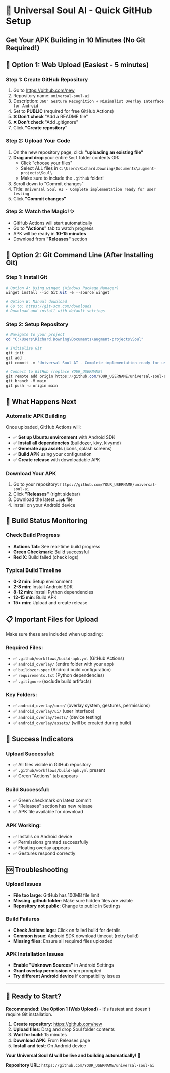 # 🚀 Universal Soul AI - Quick GitHub Setup
## Get Your APK Building in 10 Minutes (No Git Required!)

## 🎯 **Option 1: Web Upload (Easiest - 5 minutes)**

### **Step 1: Create GitHub Repository**
1. Go to https://github.com/new
2. Repository name: `universal-soul-ai`
3. Description: `360° Gesture Recognition + Minimalist Overlay Interface for Android`
4. Set to **PUBLIC** (required for free GitHub Actions)
5. ❌ **Don't check** "Add a README file"
6. ❌ **Don't check** "Add .gitignore"  
7. Click **"Create repository"**

### **Step 2: Upload Your Code**
1. On the new repository page, click **"uploading an existing file"**
2. **Drag and drop** your entire `Soul` folder contents OR:
   - Click "choose your files"
   - Select ALL files in `C:\Users\Richard.Downing\Documents\augment-projects\Soul\`
   - Make sure to include the `.github` folder!
3. Scroll down to "Commit changes"
4. Title: `Universal Soul AI - Complete implementation ready for user testing`
5. Click **"Commit changes"**

### **Step 3: Watch the Magic! ✨**
- GitHub Actions will start automatically
- Go to **"Actions"** tab to watch progress
- APK will be ready in **10-15 minutes**
- Download from **"Releases"** section

## 🎯 **Option 2: Git Command Line (After Installing Git)**

### **Step 1: Install Git**
```powershell
# Option A: Using winget (Windows Package Manager)
winget install --id Git.Git -e --source winget

# Option B: Manual download
# Go to: https://git-scm.com/downloads
# Download and install with default settings
```

### **Step 2: Setup Repository**
```powershell
# Navigate to your project
cd "C:\Users\Richard.Downing\Documents\augment-projects\Soul"

# Initialize Git
git init
git add .
git commit -m "Universal Soul AI - Complete implementation ready for user testing"

# Connect to GitHub (replace YOUR_USERNAME)
git remote add origin https://github.com/YOUR_USERNAME/universal-soul-ai.git
git branch -M main
git push -u origin main
```

## 📱 **What Happens Next**

### **Automatic APK Building**
Once uploaded, GitHub Actions will:
- ✅ **Set up Ubuntu environment** with Android SDK
- ✅ **Install all dependencies** (buildozer, kivy, kivymd)
- ✅ **Generate app assets** (icons, splash screens)
- ✅ **Build APK** using your configuration
- ✅ **Create release** with downloadable APK

### **Download Your APK**
1. Go to your repository: `https://github.com/YOUR_USERNAME/universal-soul-ai`
2. Click **"Releases"** (right sidebar)
3. Download the latest **`.apk`** file
4. Install on your Android device

## 🔧 **Build Status Monitoring**

### **Check Build Progress**
- **Actions Tab**: See real-time build progress
- **Green Checkmark**: Build successful
- **Red X**: Build failed (check logs)

### **Typical Build Timeline**
- **0-2 min**: Setup environment
- **2-8 min**: Install Android SDK
- **8-12 min**: Install Python dependencies  
- **12-15 min**: Build APK
- **15+ min**: Upload and create release

## 📋 **Important Files for Upload**

Make sure these are included when uploading:

### **Required Files:**
- ✅ `.github/workflows/build-apk.yml` (GitHub Actions)
- ✅ `android_overlay/` (entire folder with your app)
- ✅ `buildozer.spec` (Android build configuration)
- ✅ `requirements.txt` (Python dependencies)
- ✅ `.gitignore` (exclude build artifacts)

### **Key Folders:**
- ✅ `android_overlay/core/` (overlay system, gestures, permissions)
- ✅ `android_overlay/ui/` (user interface)
- ✅ `android_overlay/tests/` (device testing)
- ✅ `android_overlay/assets/` (will be created during build)

## 🎉 **Success Indicators**

### **Upload Successful:**
- ✅ All files visible in GitHub repository
- ✅ `.github/workflows/build-apk.yml` present
- ✅ Green "Actions" tab appears

### **Build Successful:**
- ✅ Green checkmark on latest commit
- ✅ "Releases" section has new release
- ✅ APK file available for download

### **APK Working:**
- ✅ Installs on Android device
- ✅ Permissions granted successfully
- ✅ Floating overlay appears
- ✅ Gestures respond correctly

## 🆘 **Troubleshooting**

### **Upload Issues**
- **File too large**: GitHub has 100MB file limit
- **Missing .github folder**: Make sure hidden files are visible
- **Repository not public**: Change to public in Settings

### **Build Failures**
- **Check Actions logs**: Click on failed build for details
- **Common issue**: Android SDK download timeout (retry build)
- **Missing files**: Ensure all required files uploaded

### **APK Installation Issues**
- **Enable "Unknown Sources"** in Android Settings
- **Grant overlay permission** when prompted
- **Try different Android device** if compatibility issues

---

## 🚀 **Ready to Start?**

**Recommended: Use Option 1 (Web Upload)** - It's fastest and doesn't require Git installation.

1. **Create repository**: https://github.com/new
2. **Upload files**: Drag and drop Soul folder contents  
3. **Wait for build**: 15 minutes
4. **Download APK**: From Releases page
5. **Install and test**: On Android device

**Your Universal Soul AI will be live and building automatically!** 🎉

**Repository URL**: `https://github.com/YOUR_USERNAME/universal-soul-ai`